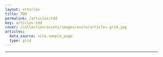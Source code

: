 ```yaml
---
layout: articles
title: TDD
permalink: /articles/tdd
key: articles-tdd
cover: /collection/assets/images/axure/articles-grid.jpg
articles:
  data_source: site.sample_page
  type: grid
---
```


<div class="article__content" markdown="1">

---
